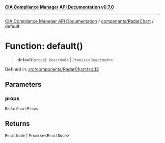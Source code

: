 [**CIA Compliance Manager API Documentation v0.7.0**](../../../README.md)

***

[CIA Compliance Manager API Documentation](../../../modules.md) / [components/RadarChart](../README.md) / default

# Function: default()

> **default**(`props`): `ReactNode` \| `Promise`\<`ReactNode`\>

Defined in: [src/components/RadarChart.tsx:13](https://github.com/Hack23/cia-compliance-manager/blob/a904e43458f81faf7066f9da9fc149cc9f6e236d/src/components/RadarChart.tsx#L13)

## Parameters

### props

`RadarChartProps`

## Returns

`ReactNode` \| `Promise`\<`ReactNode`\>
